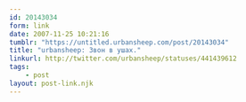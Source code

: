 ```yaml
---
id: 20143034
form: link
date: 2007-11-25 10:21:16
tumblr: "https://untitled.urbansheep.com/post/20143034"
title: "urbansheep: Звон в ушах."
linkurl: http://twitter.com/urbansheep/statuses/441439612
tags:
    - post
layout: post-link.njk
---
```


